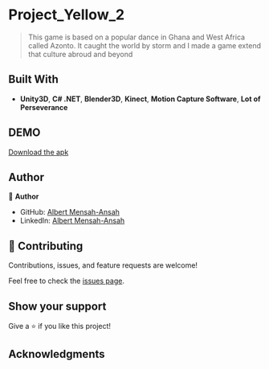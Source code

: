 # Project_Yellow_2

> This game is based on a popular dance in Ghana and West Africa called Azonto. It caught the world by storm and I made a game extend that culture abroud and beyond


## Built With

- **Unity3D**, **C# .NET**, **Blender3D**, **Kinect**, **Motion Capture Software**, **Lot of Perseverance**

## DEMO

[Download the apk](https://m.apkpure.com/boogie-loops/com.Sabetech.BoogieLoops)

## Author

👤 **Author**

- GitHub: [Albert Mensah-Ansah](https://github.com/sabetech)
- LinkedIn: [Albert Mensah-Ansah](https://www.linkedin.com/in/albert-mensah-ansah/)

## 🤝 Contributing

Contributions, issues, and feature requests are welcome!

Feel free to check the [issues page](https://github.com/sabetech/Project_Yellow_2/issues).

## Show your support

Give a ⭐️ if you like this project!

## Acknowledgments
